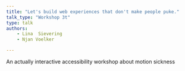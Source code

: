 ```yaml
---
title: "Let's build web experiences that don't make people puke."
talk_type: "Workshop 3t"
type: talk
authors:
    - Lina  Sievering
    - Njan Voelker

---
```

An actually interactive accessibility workshop about motion sickness
